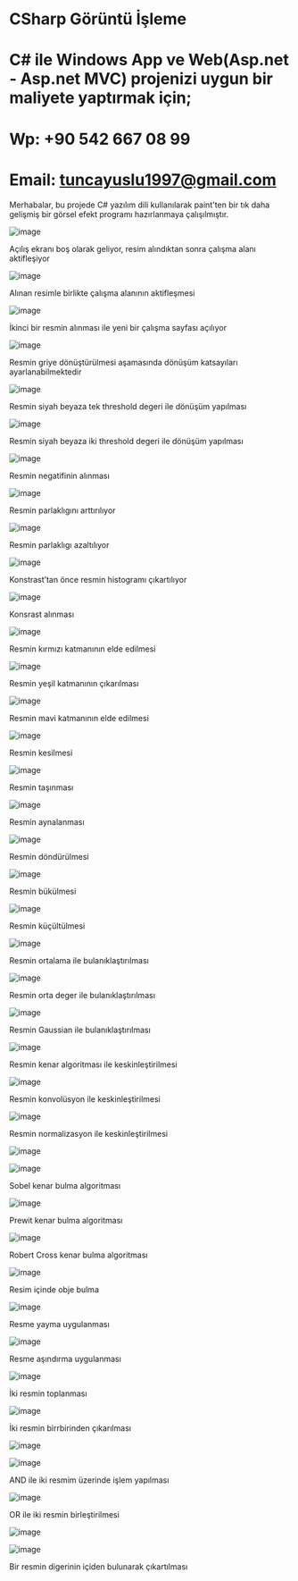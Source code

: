 # CSharp Görüntü İşleme

# C# ile Windows App ve Web(Asp.net - Asp.net MVC) projenizi uygun bir maliyete yaptırmak için;
# Wp: +90 542 667 08 99
# Email: tuncayuslu1997@gmail.com

Merhabalar, bu projede C# yazılım dili kullanılarak paint'ten bir tık daha gelişmiş bir görsel efekt programı hazırlanmaya çalışılmıştır.

![image](https://user-images.githubusercontent.com/82308015/177032543-7c3f9ccc-d2b4-4b73-81e8-dcd4dd536766.png)

Açılış ekranı boş olarak geliyor, resim alındıktan sonra çalışma alanı aktifleşiyor

![image](https://user-images.githubusercontent.com/82308015/177032557-6d18dd52-9b8d-43a2-9f81-65954540625c.png)

Alınan resimle birlikte çalışma alanının aktifleşmesi

![image](https://user-images.githubusercontent.com/82308015/177037709-4e845742-f268-4e94-8690-e7c673994322.png)

İkinci bir resmin alınması ile yeni bir çalışma sayfası açılıyor

![image](https://user-images.githubusercontent.com/82308015/177037721-1f5be7ff-1d35-4c40-acd2-e50c5fa78afd.png)

Resmin griye dönüştürülmesi aşamasında dönüşüm katsayıları ayarlanabilmektedir

![image](https://user-images.githubusercontent.com/82308015/177037728-d4be3c45-5832-4c5e-ba0e-6f07777bda12.png)

Resmin siyah beyaza tek threshold degeri ile dönüşüm yapılması

![image](https://user-images.githubusercontent.com/82308015/177037737-94e06ed4-470b-4018-8678-16f2fe9f84ca.png)

Resmin siyah beyaza iki threshold degeri ile dönüşüm yapılması

![image](https://user-images.githubusercontent.com/82308015/177037757-7d6b9979-0d94-4b16-b097-d122ff813f30.png)

Resmin negatifinin alınması

![image](https://user-images.githubusercontent.com/82308015/177037781-6bc035e5-331c-40e7-a669-9ae94d320b22.png)

Resmin parlaklıgını arttırılıyor

![image](https://user-images.githubusercontent.com/82308015/177037793-51501149-f9cc-48a7-ba44-47eb0ae57d8a.png)

Resmin parlaklıgı azaltılıyor

![image](https://user-images.githubusercontent.com/82308015/177037800-b05604ce-d8ba-4aa1-9b12-95985b0f2998.png)

Konstrast’tan önce resmin histogramı çıkartılıyor

![image](https://user-images.githubusercontent.com/82308015/177037810-e9f1c308-85c5-48a9-a5e6-6ab3f5b90b80.png)

Konsrast alınması

![image](https://user-images.githubusercontent.com/82308015/177037814-121922f1-01d0-4619-abb5-2e24606c7e80.png)

Resmin kırmızı katmanının elde edilmesi

![image](https://user-images.githubusercontent.com/82308015/177037824-eb537987-61ba-4516-919a-28b653c6aa27.png)

Resmin yeşil katmanının çıkarılması

![image](https://user-images.githubusercontent.com/82308015/177037833-c8d739e1-d755-477b-88eb-73f186993204.png)

Resmin mavi katmanının elde edilmesi

![image](https://user-images.githubusercontent.com/82308015/177037847-542889ac-a168-4bd2-a32f-2c6b0e529452.png)

Resmin kesilmesi

![image](https://user-images.githubusercontent.com/82308015/177037852-9ed905c5-0d42-4bb8-b87f-7e75afbca78e.png)

Resmin taşınması

![image](https://user-images.githubusercontent.com/82308015/177037863-9cd387d5-54a3-4b99-9e7b-66d18a78c368.png)

Resmin aynalanması

![image](https://user-images.githubusercontent.com/82308015/177037870-88ece62f-b978-4449-8e4d-fc54dbf67624.png)

Resmin döndürülmesi

![image](https://user-images.githubusercontent.com/82308015/177037883-b60b3572-68cc-4f2a-bc87-411d8833bfa6.png)

Resmin bükülmesi

![image](https://user-images.githubusercontent.com/82308015/177037896-bef77dee-811c-43e9-91a1-94cfd77f3984.png)

Resmin küçültülmesi

![image](https://user-images.githubusercontent.com/82308015/177037907-35b85069-2a30-489b-834c-abbb79ea7df9.png)

Resmin ortalama ile bulanıklaştırılması

![image](https://user-images.githubusercontent.com/82308015/177037912-e0a3685c-3b42-44a5-8a92-ae617dca3a76.png)

Resmin orta deger ile bulanıklaştırılması

![image](https://user-images.githubusercontent.com/82308015/177037924-241c712b-275a-4cb0-ae49-25be90985b92.png)

Resmin Gaussian ile bulanıklaştırılması

![image](https://user-images.githubusercontent.com/82308015/177037936-d1261c35-ed5d-4799-8468-f3b71011bb5f.png)

Resmin kenar algoritması ile keskinleştirilmesi

![image](https://user-images.githubusercontent.com/82308015/177037959-fda37524-e18c-4d72-9437-72434f9495e9.png)

Resmin konvolüsyon ile keskinleştirilmesi

![image](https://user-images.githubusercontent.com/82308015/177037964-67c319df-23d9-4d8c-a753-8b2136ecc7f9.png)

Resmin normalizasyon ile keskinleştirilmesi

![image](https://user-images.githubusercontent.com/82308015/177037975-d144ff7e-fffc-421d-b030-f1041e5425ea.png)

![image](https://user-images.githubusercontent.com/82308015/177037980-3193f358-51d1-49c1-b801-875748d674a8.png)

Sobel kenar bulma algoritması

![image](https://user-images.githubusercontent.com/82308015/177037987-7790f0a1-60ef-42d1-98ca-5d587439942c.png)

Prewit kenar bulma algoritması

![image](https://user-images.githubusercontent.com/82308015/177037992-3898151b-839a-47b1-bca3-91818f241b39.png)

Robert Cross kenar bulma algoritması

![image](https://user-images.githubusercontent.com/82308015/177037995-911fdb79-aba4-44c9-8224-841eb7e0cf23.png)

Resim içinde obje bulma

![image](https://user-images.githubusercontent.com/82308015/177038000-29cf3e63-8286-44fe-b26a-5b05b38faca6.png)

Resme yayma uygulanması

![image](https://user-images.githubusercontent.com/82308015/177038002-42a963e8-aae7-44e5-99c5-89aabfa89d9b.png)

Resme aşındırma uygulanması

![image](https://user-images.githubusercontent.com/82308015/177038011-79d623c1-ffb1-4f13-bbd2-3352dfe9c3d6.png)

İki resmin toplanması

![image](https://user-images.githubusercontent.com/82308015/177038020-ee455f43-c38b-4d02-a2b5-73d1b0098976.png)

İki resmin birrbirinden çıkarılması

![image](https://user-images.githubusercontent.com/82308015/177038027-c975ee99-58cc-4e8d-8a3b-ea01e0b2e595.png)

![image](https://user-images.githubusercontent.com/82308015/177038031-fe075aa2-b4be-4478-8f1b-b79c78643efa.png)

AND ile iki resmim üzerinde işlem yapılması

![image](https://user-images.githubusercontent.com/82308015/177038035-61c45436-bc00-41a2-abb6-ec71fba57245.png)

OR ile iki resmin birleştirilmesi

![image](https://user-images.githubusercontent.com/82308015/177038040-895a7856-9d9d-43c1-933a-9659e4e14cab.png)

![image](https://user-images.githubusercontent.com/82308015/177038045-fc5ab21a-16df-4aac-ac0d-255af4783978.png)

Bir resmin digerinin içiden bulunarak çıkartılması



























